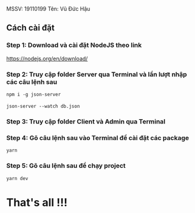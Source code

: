 MSSV: 19110199
Tên: Vũ Đức Hậu

## Cách cài đặt

### Step 1: Download và cài đặt NodeJS theo link 
<https://nodejs.org/en/download/>
### Step 2: Truy cập folder Server qua Terminal và lần lượt nhập các câu lệnh sau
`npm i -g json-server` </br> </br>
`json-server --watch db.json`
### Step 3: Truy cập folder Client và Admin qua Terminal
### Step 4: Gõ câu lệnh sau vào Terminal để cài đặt các package
`yarn`
### Step 5: Gõ câu lệnh sau để chạy project
`yarn dev`

# That's all !!!
